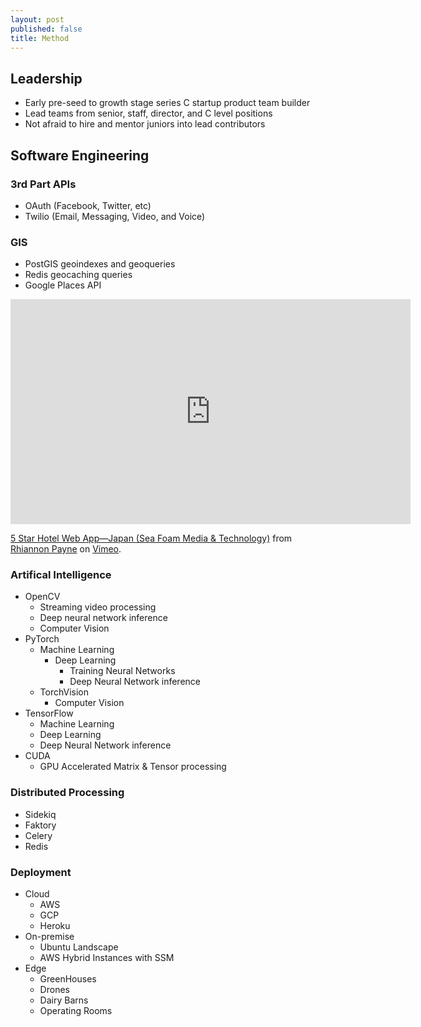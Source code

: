 ```yaml
---
layout: post
published: false
title: Method
---
```

## Leadership
- Early pre-seed to growth stage series C startup product team builder
- Lead teams from senior, staff, director, and C level positions
- Not afraid to hire and mentor juniors into lead contributors

## Software Engineering
### 3rd Part APIs
- OAuth (Facebook, Twitter, etc)
- Twilio (Email, Messaging, Video, and Voice)

### GIS
- PostGIS geoindexes and geoqueries
- Redis geocaching queries
- Google Places API
<iframe src="https://player.vimeo.com/video/314084708?h=269c9d19b2" width="640" height="360" frameborder="0" allow="autoplay; fullscreen; picture-in-picture" allowfullscreen></iframe>
<p><a href="https://vimeo.com/314084708">5 Star Hotel Web App&mdash;Japan (Sea Foam Media &amp; Technology)</a> from <a href="https://vimeo.com/seafoammediatech">Rhiannon Payne</a> on <a href="https://vimeo.com">Vimeo</a>.</p>

### Artifical Intelligence
- OpenCV
	- Streaming video processing
	- Deep neural network inference
	- Computer Vision
- PyTorch
	- Machine Learning
		- Deep Learning
			- Training Neural Networks
			- Deep Neural Network inference
	- TorchVision 
		- Computer Vision
- TensorFlow
	- Machine Learning
	- Deep Learning
	- Deep Neural Network inference
- CUDA
	- GPU Accelerated Matrix & Tensor processing

### Distributed Processing  
- Sidekiq
- Faktory
- Celery
- Redis

### Deployment
- Cloud
	- AWS
	- GCP
	- Heroku
- On-premise
	- Ubuntu Landscape
	- AWS Hybrid Instances with SSM
- Edge
	- GreenHouses
	- Drones
	- Dairy Barns
	- Operating Rooms